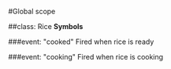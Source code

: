 #Global scope
<a name="Rice"></a>

##class: Rice
**Symbols**  

###event: "cooked"
Fired when rice is ready

###event: "cooking"
Fired when rice is cooking

